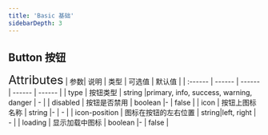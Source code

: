```yaml
---
title: 'Basic 基础'
sidebarDepth: 3
---
```


## Button 按钮

<ClientOnly>
  <ch-button/>
<font size=5>Attributes</font>
| 参数| 说明 | 类型 | 可选值 | 默认值 |
| :------ | ------ | ------ | ------ | ------ |
| type | 按钮类型 | string |primary, info, success, warning, danger | - |
| disabled | 按钮是否禁用 | boolean |- | false |
| icon | 按钮上图标名称 | string |- | - |
| icon-position | 图标在按钮的左右位置 | string|left, right  | - |
| loading | 显示加载中图标 | boolean |- | false |

</ClientOnly>